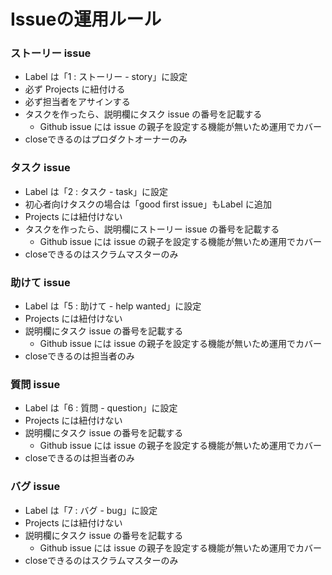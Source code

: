 # Issueの運用ルール
### ストーリー issue
- Label は「1 : ストーリー - story」に設定
- 必ず Projects に紐付ける
- 必ず担当者をアサインする
- タスクを作ったら、説明欄にタスク issue の番号を記載する
  * Github issue には issue の親子を設定する機能が無いため運用でカバー
- closeできるのはプロダクトオーナーのみ

### タスク issue
- Label は「2 : タスク - task」に設定
- 初心者向けタスクの場合は「good first issue」もLabel に追加
- Projects には紐付けない
- タスクを作ったら、説明欄にストーリー issue の番号を記載する
  * Github issue には issue の親子を設定する機能が無いため運用でカバー
- closeできるのはスクラムマスターのみ

### 助けて issue
- Label は「5 : 助けて - help wanted」に設定
- Projects には紐付けない
- 説明欄にタスク issue の番号を記載する
  * Github issue には issue の親子を設定する機能が無いため運用でカバー
- closeできるのは担当者のみ

### 質問 issue
- Label は「6 : 質問 - question」に設定
- Projects には紐付けない
- 説明欄にタスク issue の番号を記載する
  * Github issue には issue の親子を設定する機能が無いため運用でカバー
- closeできるのは担当者のみ

### バグ issue
- Label は「7 : バグ - bug」に設定
- Projects には紐付けない
- 説明欄にタスク issue の番号を記載する
  * Github issue には issue の親子を設定する機能が無いため運用でカバー
- closeできるのはスクラムマスターのみ
